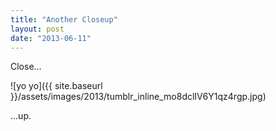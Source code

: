```yaml
---
title: "Another Closeup"
layout: post
date: "2013-06-11"
---
```


Close…

![yo yo]({{ site.baseurl }}/assets/images/2013/tumblr_inline_mo8dclIV6Y1qz4rgp.jpg)

…up.
